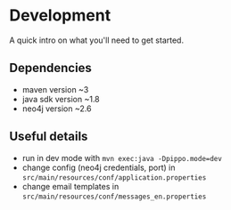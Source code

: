 Development
===========

A quick intro on what you'll need to get started.


Dependencies
------------
 - maven version ~3
 - java sdk version ~1.8
 - neo4j version ~2.6

Useful details
---------------
 - run in dev mode with `mvn exec:java -Dpippo.mode=dev`
 - change config (neo4j credentials, port) in `src/main/resources/conf/application.properties`
 - change email templates in `src/main/resources/conf/messages_en.properties`


